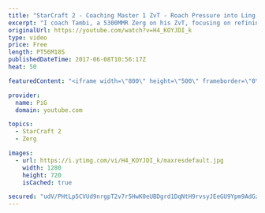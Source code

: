 ```yaml
---
title: "StarCraft 2 - Coaching Master 1 ZvT - Roach Pressure into Ling Bane Muta"
excerpt: "I coach Tambi, a 5300MMR Zerg on his ZvT, focusing on refining his roach pressure into ling-bane muta. -- Watch live at https://www.twitch.tv/x5_pig"
originalUrl: https://youtube.com/watch?v=H4_KOYJDI_k
type: video
price: Free
length: PT56M18S
publishedDateTime: 2017-06-08T10:56:17Z
heat: 50

featuredContent: "<iframe width=\"800\" height=\"500\" frameborder=\"0\" src=\"https://www.youtube.com/embed/H4_KOYJDI_k\" allow=\"accelerometer; autoplay; encrypted-media; gyroscope; picture-in-picture\" allowfullscreen></iframe>"

provider:
  name: PiG
  domain: youtube.com

topics:
  - StarCraft 2
  - Zerg

images:
  - url: https://i.ytimg.com/vi/H4_KOYJDI_k/maxresdefault.jpg
    width: 1280
    height: 720
    isCached: true

secured: "udV/PHtLp5CVUd9nrgpT2v7r5HwK0eUBDgrd1DqNtH9rvsyJEeGU9Ypm9AdGzAu55bca1veyxcSuYS6Vlx5m63fSXWzm++in0CpjV1cUXTCnggRUoTT6BSvrrNejA02FcN6EWIUlWPAucl3auZpSMbRqn5wfZg376BaTaPO72FPnvy6OV4B4Dskwwz+EIK0SYxmEaWip7ATIrwwLhjySjCkF2Fb1a8knnKRmuynPs6gBMl5jvZZoGB3K16ftXZi7sjuYSg208GhNtglyMVRBuELzXWqN5JTZsA8sq5mpnLSb8p3t0Q4DPPyRnyWR1v85MTnPfHJAU71xoRhWLgVgc2Vf2DMqjgzY6MWF6EY7RzGhkp+5UxihPfSA9jXqmV8odqrAYgvuMCnwSF4HXkALkqbZnU+i0J/EJwNIUrfvkJE=;JoeMKrRMFsLcTbNz55HfRw=="
---
```


